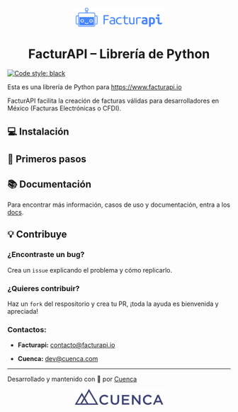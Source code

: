 <p align="center">
    <a href="https://facturapi.io">
        <img alt="Facturapi Logo" src="./images/facturapi-logo.svg" width="200" />
    </a>
</p>
<h1 align="center">
    FacturAPI – Librería de Python
</h1>

[![Code style: black](https://img.shields.io/badge/code%20style-black-000000.svg)](https://github.com/psf/black)

Esta es una librería de Python para https://www.facturapi.io

FacturAPI facilita la creación de facturas válidas para desarrolladores en México (Facturas Electrónicas o CFDI).

## 💻 Instalación

## 🚀 Primeros pasos

## 📚 Documentación
Para encontrar más información, casos de uso y documentación, entra a los [docs](http://docs.facturapi.io).

## 💡 Contribuye
### ¿Encontraste un bug?
Crea un `issue` explicando el problema y cómo replicarlo.

### ¿Quieres contribuir?
Haz un `fork` del respositorio y crea tu PR, ¡toda la ayuda es bienvenida y apreciada!

### Contactos:
- **Facturapi:** contacto@facturapi.io

- **Cuenca:** dev@cuenca.com

---
Desarrollado y mantenido con 💙 por [Cuenca](https://cuenca.com/)
<p align="center">
    <a href="https://cuenca.com/">
        <img alt="Cuenca Logo" src="./images/cuenca-full-logo.svg" width="200" />
    </a>
</p>
